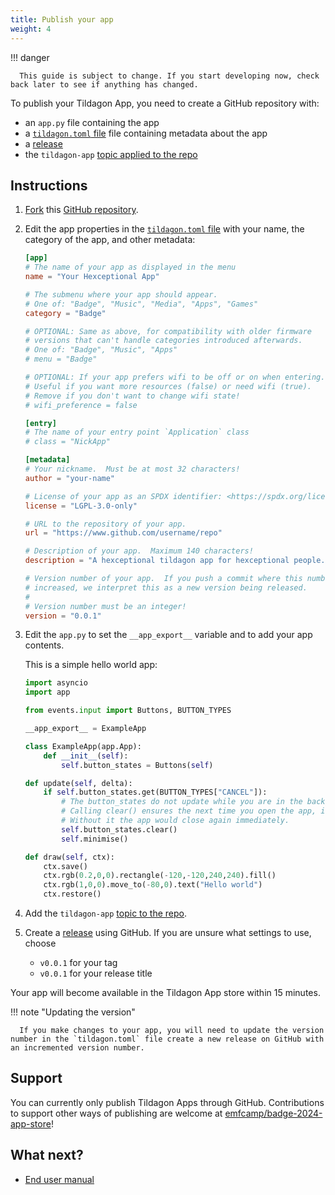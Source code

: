 ```yaml
---
title: Publish your app
weight: 4
---
```


!!! danger

      This guide is subject to change. If you start developing now, check back later to see if anything has changed.

To publish your Tildagon App, you need to create a GitHub repository with:

- an `app.py` file containing the app
- a [`tildagon.toml` file](https://github.com/npentrel/tildagon-demo/blob/main/tildagon.toml) file containing metadata about the app
- a [release](https://docs.github.com/en/repositories/releasing-projects-on-github/managing-releases-in-a-repository#creating-a-release)
- the `tildagon-app` [topic applied to the repo](https://docs.github.com/en/repositories/managing-your-repositorys-settings-and-features/customizing-your-repository/classifying-your-repository-with-topics#adding-topics-to-your-repository)

## Instructions

1. [Fork](https://docs.github.com/en/pull-requests/collaborating-with-pull-requests/working-with-forks/fork-a-repo) this [GitHub repository](https://github.com/hughrawlinson/tildagon-demo/).
2. Edit the app properties in the [`tildagon.toml` file](https://github.com/npentrel/tildagon-demo/blob/main/tildagon.toml) with your name, the category of the app, and other metadata:

    ```toml
    [app]
    # The name of your app as displayed in the menu
    name = "Your Hexceptional App"

    # The submenu where your app should appear.
    # One of: "Badge", "Music", "Media", "Apps", "Games"
    category = "Badge"

    # OPTIONAL: Same as above, for compatibility with older firmware
    # versions that can't handle categories introduced afterwards.
    # One of: "Badge", "Music", "Apps"
    # menu = "Badge"

    # OPTIONAL: If your app prefers wifi to be off or on when entering.
    # Useful if you want more resources (false) or need wifi (true).
    # Remove if you don't want to change wifi state!
    # wifi_preference = false

    [entry]
    # The name of your entry point `Application` class
    # class = "NickApp"

    [metadata]
    # Your nickname.  Must be at most 32 characters!
    author = "your-name"

    # License of your app as an SPDX identifier: <https://spdx.org/licenses/>
    license = "LGPL-3.0-only"

    # URL to the repository of your app.
    url = "https://www.github.com/username/repo"

    # Description of your app.  Maximum 140 characters!
    description = "A hexceptional tildagon app for hexceptional people."

    # Version number of your app.  If you push a commit where this number is
    # increased, we interpret this as a new version being released.
    #
    # Version number must be an integer!
    version = "0.0.1"
    ```

3. Edit the `app.py` to set the `__app_export__` variable and to add your app contents.

   This is a simple hello world app:

    ```python
    import asyncio
    import app

    from events.input import Buttons, BUTTON_TYPES

    __app_export__ = ExampleApp

    class ExampleApp(app.App):
        def __init__(self):
            self.button_states = Buttons(self)

    def update(self, delta):
        if self.button_states.get(BUTTON_TYPES["CANCEL"]):
            # The button_states do not update while you are in the background.
            # Calling clear() ensures the next time you open the app, it stays open.
            # Without it the app would close again immediately.
            self.button_states.clear()
            self.minimise()

    def draw(self, ctx):
        ctx.save()
        ctx.rgb(0.2,0,0).rectangle(-120,-120,240,240).fill()
        ctx.rgb(1,0,0).move_to(-80,0).text("Hello world")
        ctx.restore()
    ```

4. Add the `tildagon-app` [topic to the repo](https://docs.github.com/en/repositories/managing-your-repositorys-settings-and-features/customizing-your-repository/classifying-your-repository-with-topics#adding-topics-to-your-repository).

5. Create a [release](https://docs.github.com/en/repositories/releasing-projects-on-github/managing-releases-in-a-repository#creating-a-release) using GitHub. If you are unsure what settings to use, choose
      -  `v0.0.1` for your tag
      -  `v0.0.1` for your release title

Your app will become available in the Tildagon App store within 15 minutes.

!!! note "Updating the version"

      If you make changes to your app, you will need to update the version number in the `tildagon.toml` file create a new release on GitHub with an incremented version number.

## Support

You can currently only publish Tildagon Apps through GitHub. Contributions to support other ways of publishing are welcome at [emfcamp/badge-2024-app-store](https://github.com/emfcamp/badge-2024-app-store)!

## What next?

<div class="grid cards" markdown>

- [End user manual](../using-the-badge/end-user-manual.md)

</div>

[simulator]: https://github.com/emfcamp/badge-2024-software/tree/main/sim
